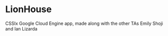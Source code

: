 # LionHouse
CSSIx Google Cloud Engine app, made along with the other TAs Emily Shoji and Ian Lizarda
